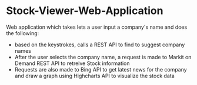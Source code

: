 # Stock-Viewer-Web-Application

Web application which takes lets a user input a company's name and does the following:

- based on the keystrokes, calls a REST API to find to suggest company names
- After the user selects the company name, a request is made to Markit on Demand REST API to retreive Stock information
- Requests are also made to Bing API to get latest news for the company and draw a graph using Highcharts API to visualize the stock data
